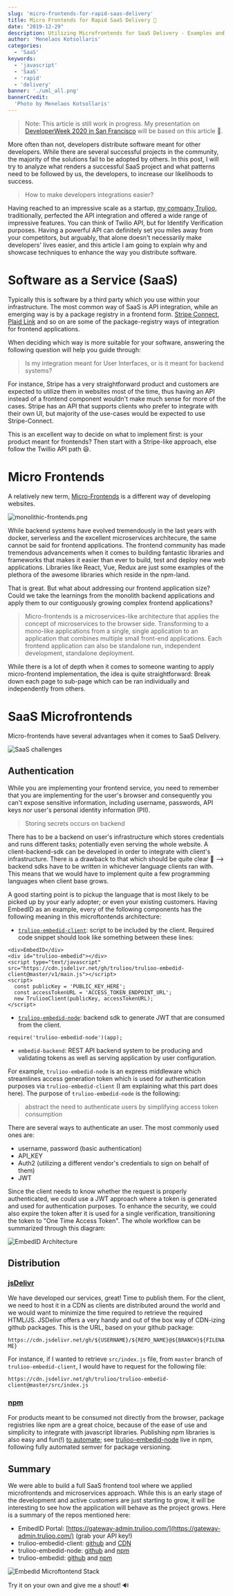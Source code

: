 ```yaml
---
slug: 'micro-frontends-for-rapid-saas-delivery'
title: Micro Frontends for Rapid SaaS Delivery 👾
date: "2019-12-29"
description: Utilizing Microfrontends for SaaS Delivery - Examples and real life implementations
author: 'Menelaos Kotsollaris'
categories:
  - 'SaaS'
keywords:
  - 'javascript'
  - 'SaaS'
  - 'rapid'
  - 'delivery'
banner: './uml_all.png'
bannerCredit:
  'Photo by Menelaos Kotsollaris'
---
```

> Note: This article is still work in progress.
> My presentation on [DeveloperWeek 2020 in San Francisco](https://developerweek2020.sched.com/event/YYR5) will be based on this article 👾.

More often than not, developers distribute software meant for other developers. While there are several successful projects in the community, the majority of the solutions fail to be adopted by others. In this post, I will try to analyze what renders a successful SaaS project and what patterns need to be followed by us, the developers, to increase our likelihoods to success. 

> How to make developers integrations easier?

Having reached to an impressive scale as a startup, [my company Trulioo](https://www.trulioo.com/), traditionally, perfected the API integration and offered a wide range of impressive features. You can think of Twilio API, but for Identify Verification purposes. Having a powerful API can definitely set you miles away from your competitors, but arguably, that alone doesn't necessarily make developers' lives easier, and this article I am going to explain why and showcase techniques to enhance the way you distribute software.

# Software as a Service (SaaS)

Typically this is software by a third party which you use within your infrastructure. The most common way of SaaS is API integration, while an emerging way is by a package registry in a frontend form. [Stripe Connect](https://stripe.com/en-ca/connect), [Plaid Link](https://plaid.com/docs/quickstart/) and so on are some of the package-registry ways of integration for frontend applications.

When deciding which way is more suitable for your software, answering the following question will help you guide through:

> Is my integration meant for User Interfaces, or is it meant for backend systems?

For instance, Stripe has a very straightforward product and customers are expected to utilize them in websites most of the time, thus having an API instead of a frontend component wouldn't make much sense for more of the cases. Stripe has an API that supports clients who prefer to integrate with their own UI, but majority of the use-cases would be expected to use Stripe-Connect.

This is an excellent way to decide on what to implement first: is your product meant for frontends? Then start with a Stripe-like approach, else follow the Twillio API path 😃.

# Micro Frontends

A relatively new term, [Micro-Frontends](https://micro-frontends.org/) is a different way of developing websites.

![monolithic-frontends.png](./monolithic-frontends.png)

While backend systems have evolved tremendously in the last years with docker, serverless and the excellent microservices architecure, the same cannot be said for frontend applications. The frontend community has made tremendous advancements when it comes to building fantastic libraries and frameworks that makes it easier than ever to build, test and deploy new web applications. Libraries like React, Vue, Redux are just some examples of the plethora of the awesome libraries which reside in the npm-land.

That is great. But what about addressing our frontend application size? Could we take the learnings from the monolith backend applications and apply them to our contiguously growing complex frontend applications?

> Micro-frontends is a microservices-like architecture that applies the concept of microservices to the browser side. Transforming to a mono-like applications from a single, single application to an application that combines multiple small front-end applications. Each frontend application can also be standalone run, independent development, standalone deployment.

While there is a lot of depth when it comes to someone wanting to apply micro-frontend implementation, the idea is quite straightforward: Break down each page to sub-page which can be ran individually and independently from others.

# SaaS Microfrontends

Micro-frontends have several advantages when it comes to SaaS Delivery.

![SaaS challenges](./saas_challenges.png)

## Authentication
While you are implementing your frontend service, you need to remember that you are implementing for the user's browser and consequently you can't expose sensitive information, including username, passwords, API keys nor user's personal identity information (PII).

> Storing secrets occurs on backend

There has to be a backend on user's infrastructure which stores credentials and runs different tasks; potentially even serving the whole website. A client-backend-sdk can be developed in order to integrate with client's infrastructure. There is a drawback to that which should be quite clear 🤔 --> backend sdks have to be written in whichever language clients ran with. This means that we would have to implement quite a few programming languages when client base grows.

A good starting point is to pickup the language that is most likely to be picked up by your early adopter; or even your existing customers. Having EmbedID as an example, every of the following components has the following meaning in this microftontends architecture:

- [`trulioo-embedid-client`](https://github.com/Trulioo/trulioo-embedid-client): script to be included by the client. Required code snippet should look like something between these lines:
```
<div>EmbedID</div>
<div id="trulioo-embedid"></div>
<script type="text/javascript" src="https://cdn.jsdelivr.net/gh/trulioo/trulioo-embedid-client@master/v1/main.js"></script>
<script>
  const publicKey = 'PUBLIC_KEY_HERE';
  const accessTokenURL = 'ACCESS_TOKEN_ENDPOINT_URL';
  new TruliooClient(publicKey, accessTokenURL);
</script>
```
- [`trulioo-embedid-node`](https://github.com/Trulioo/trulioo-embedid-node): backend sdk to generate JWT that are consumed from the client.
```
require('trulioo-embedid-node')(app);
```
- `embedid-backend`: REST API backend system to be producing and validating tokens as well as serving application by user configuration.

For example, `trulioo-embedid-node` is an express middleware which streamlines access generation token which is used for authentication purposes via `trulioo-embedid-client` (I am explaining what this part does here). The purpose of `trulioo-embedid-node` is the following:

> abstract the need to authenticate users by simplifying access token consumption

There are several ways to authenticate an user. The most commonly used ones are:

- username, password (basic authentication)
- API_KEY
- Auth2 (utilizing a different vendor's credentials to sign on behalf of them)
- JWT

Since the client needs to know whether the request is properly authenticated, we could use a JWT approach where a token is generated and used for authentication purposes. To enhance the security, we could also expire the token after it is used for a single verification, transitioning the token to "One Time Access Token". The whole workflow can be summarized through this diagram:

![EmbedID Architecture](./embedid-architecture.png)

## Distribution

### [jsDelivr](https://www.jsdelivr.com/)

We have developed our services, great! Time to publish them. For the client, we need to host it in a CDN as clients are distributed around the world and we would want to minimize the time required to retrieve the required HTML/JS. JSDelivr offers a very handy and out of the box way of CDN-izing github packages. This is the URL, based on your github package:

`https://cdn.jsdelivr.net/gh/${USERNAME}/${REPO_NAME}@${BRANCH}${FILENAME}`

For instance, if I wanted to retrieve `src/index.js` file, from `master` branch of `trulioo-embedid-client`, I would have to request for the following file:

`https://cdn.jsdelivr.net/gh/trulioo/trulioo-embedid-client@master/src/index.js`

### [npm](https://www.npmjs.com/)

For products meant to be consumed not directly from the browser, package registries like npm are a great choice, because of the ease of use and simplicity to integrate with javascript libraries. Publishing npm libraries is also easy and fun(!) [to automate](https://menelaos.dev/devweek-atx/); see [trulioo-embedid-node](https://www.npmjs.com/package/trulioo-embedid-node) live in npm, following fully automated semver for package versioning.

## Summary

We were able to build a full SaaS frontend tool where we applied microfrontends and microservices approach. While this is an early stage of the development and active customers are just starting to grow, it will be interesting to see how the application will behave as the project grows. Here is a summary of the repos mentioned here:

- EmbedID Portal: [https://gateway-admin.trulioo.com/](https://gateway-admin.trulioo.com/) (grab your API key!)
- trulioo-embedid-client: [github](https://github.com/Trulioo/trulioo-embedid-client) and [CDN](https://cdn.jsdelivr.net/gh/trulioo/trulioo-embedid-client@master/)
- trulioo-embedid-node: [github](https://github.com/Trulioo/trulioo-embedid-node) and [npm](https://www.npmjs.com/package/trulioo-embedid-node)
- trulioo-embedid: [github](https://github.com/trulioo/trulioo-react) and [npm](https://www.npmjs.com/package/trulioo-react)

![Embedid Microftontend Stack](./embedid-microftontend-stack.png)

Try it on your own and give me a shout! 🔊